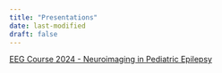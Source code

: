 ```yaml
---
title: "Presentations"
date: last-modified
draft: false
---
```


[EEG Course 2024 - Neuroimaging in Pediatric Epilepsy](presentations/MR-LEC-RevealJS.html)